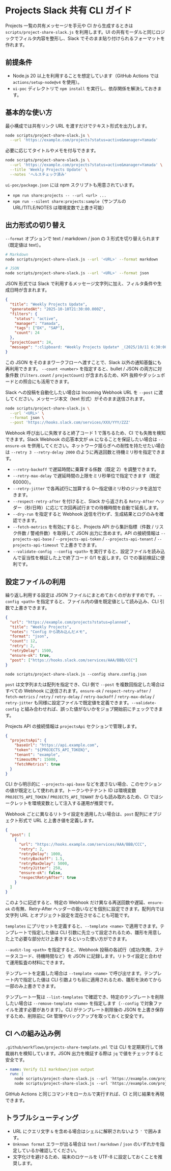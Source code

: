# Projects Slack 共有 CLI ガイド

Projects 一覧の共有メッセージを手元や CI から生成するときは `scripts/project-share-slack.js` を利用します。UI の共有モーダルと同じロジックでフィルタ内容を整形し、Slack でそのまま貼り付けられるフォーマットを作れます。

## 前提条件
- Node.js 20 以上を利用することを想定しています（GitHub Actions では `actions/setup-node@v4` を使用）。
- `ui-poc` ディレクトリで `npm install` を実行し、依存関係を解決しておきます。

## 基本的な使い方
最小構成では共有リンク URL を渡すだけでテキスト形式を出力します。

```bash
node scripts/project-share-slack.js \
  --url 'https://example.com/projects?status=active&manager=Yamada'
```

必要に応じてタイトルやメモを付与できます。

```bash
node scripts/project-share-slack.js \
  --url 'https://example.com/projects?status=active&manager=Yamada' \
  --title 'Weekly Projects Update' \
  --notes 'ヘルスチェック済み'
```

`ui-poc/package.json` には npm スクリプトも用意されています。

- `npm run share:projects -- --url <url> ...`
- `npm run --silent share:projects:sample`（サンプルの URL/TITLE/NOTES は環境変数で上書き可能）

## 出力形式の切り替え
`--format` オプションで text / markdown / json の 3 形式を切り替えられます（既定値は text）。

```bash
# Markdown
node scripts/project-share-slack.js --url '<URL>' --format markdown

# JSON
node scripts/project-share-slack.js --url '<URL>' --format json
```

JSON 形式では Slack で利用するメッセージ文字列に加え、フィルタ条件や生成日時が含まれます。

```json
{
  "title": "Weekly Projects Update",
  "generatedAt": "2025-10-10T21:30:00.000Z",
  "filters": {
    "status": "active",
    "manager": "Yamada",
    "tags": ["DX", "SAP"],
    "count": 24
  },
  "projectCount": 24,
  "message": ":clipboard: *Weekly Projects Update* _(2025/10/11 6:30:00)_\n..."
}
```

この JSON をそのままワークフローへ渡すことで、Slack 以外の通知基盤にも再利用できます。
`--count <number>` を指定すると、bullet / JSON の両方に対象件数 (`filters.count` / `projectCount`) が含まれるため、KPI 抜粋やダッシュボードとの照合にも活用できます。

Slack への投稿を自動化したい場合は Incoming Webhook URL を `--post` に渡してください。メッセージ本文（text 形式）がそのまま送信されます。

```bash
node scripts/project-share-slack.js \
  --url '<URL>' \
  --format json \
  --post 'https://hooks.slack.com/services/XXX/YYY/ZZZ'
```

Webhook 呼び出しに失敗すると終了コード 1 で落ちるため、CI でも失敗を検知できます。Slack Webhook の応答本文が `ok` になることを保証したい場合は `--ensure-ok` を併用してください。ネットワーク揺らぎへの耐性を持たせたい場合は `--retry 3 --retry-delay 2000` のように再送回数と待機ミリ秒を指定できます。

- `--retry-backoff` で遅延時間に乗算する係数（既定 2）を調整できます。
- `--retry-max-delay` で遅延時間の上限をミリ秒単位で指定できます（既定 60000）。
- `--retry-jitter` で各再試行に加算する 0〜指定値ミリ秒のジッタを追加できます。
- `--respect-retry-after` を付けると、Slack から返される `Retry-After` ヘッダー（秒/日時）に応じて次回再試行までの待機時間を自動で延長します。
- `--dry-run` を指定すると Webhook 送信を行わず、生成結果とログのみを確認できます。
- `--fetch-metrics` を有効にすると、Projects API から集計指標（件数 / リスク件数 / 警戒件数）を取得して JSON 出力に含めます。API の接続情報は `--projects-api-base` / `--projects-api-token` / `--projects-api-tenant` / `--projects-api-timeout` で上書きできます。
- `--validate-config --config <path>` を実行すると、設定ファイルを読み込んで妥当性を検証した上で終了コード 0/1 を返します。CI での事前検証に便利です。

## 設定ファイルの利用
繰り返し利用する設定は JSON ファイルにまとめておくのがおすすめです。`--config <path>` を指定すると、ファイル内の値を既定値として読み込み、CLI 引数で上書きできます。

```json
{
  "url": "https://example.com/projects?status=planned",
  "title": "Weekly Projects",
  "notes": "Config から読み込んだメモ",
  "format": "json",
  "count": 12,
  "retry": 2,
  "retryDelay": 1500,
  "ensure-ok": true,
  "post": ["https://hooks.slack.com/services/AAA/BBB/CCC"]
}
```

```
node scripts/project-share-slack.js --config share.config.json
```

`post` は文字列または配列を指定でき、CLI 側で `--post` を複数回指定した場合はすべての Webhook に送信されます。`ensure-ok` / `respect-retry-after` / `fetch-metrics` / `retry` / `retry-delay` / `retry-backoff` / `retry-max-delay` / `retry-jitter` も同様に設定ファイルで既定値を定義できます。`--validate-config` と組み合わせれば、誤った値がないかをジョブ開始前にチェックできます。

Projects API の接続情報は `projectsApi` セクションで管理します。

```json
{
  "projectsApi": {
    "baseUrl": "https://api.example.com",
    "token": "${PROJECTS_API_TOKEN}",
    "tenant": "example",
    "timeoutMs": 15000,
    "fetchMetrics": true
  }
}
```

CLI から明示的に `--projects-api-base` などを渡さない場合、このセクションの値が既定として使われます。トークンやテナント ID は環境変数 `PROJECTS_API_TOKEN` / `PROJECTS_API_TENANT` からも読み取れるため、CI ではシークレットを環境変数として注入する運用が推奨です。

Webhook ごとに異なるリトライ設定を適用したい場合は、`post` 配列にオブジェクト形式で URL と上書き値を定義します。

```json
{
  "post": [
    {
      "url": "https://hooks.example.com/services/AAA/BBB/CCC",
      "retry": 2,
      "retryDelay": 1000,
      "retryBackoff": 1.5,
      "retryMaxDelay": 5000,
      "retryJitter": 250,
      "ensure-ok": false,
      "respectRetryAfter": true
    }
  ]
}
```

このように記述すると、特定の Webhook だけ異なる再送回数や遅延、`ensure-ok` の有無、Retry-After ヘッダーの扱いなどを個別に設定できます。配列内では文字列 URL とオブジェクト設定を混在させることも可能です。

`templates` にプリセットを定義すると、`--template <name>` で適用できます。テンプレートで指定した値は CLI 引数に先立って設定されるため、雛形を用意した上で必要な部分だけ上書きするといった使い方ができます。

`--audit-log <path>` を指定すると、Webhook 投稿の各試行（成功/失敗、ステータスコード、待機時間など）を JSON に記録します。リトライ設定と合わせて運用監査の材料にできます。

テンプレートを定義した場合は `--template <name>` で呼び出せます。テンプレート内で指定した値は CLI 引数よりも前に適用されるため、雛形を決めてから一部のみ上書きできます。

テンプレート一覧は `--list-templates` で確認でき、特定のテンプレートを削除したい場合は `--remove-template <name>` を指定します（`--config` で対象ファイルを渡す必要があります）。CLI がテンプレート削除後の JSON を上書き保存するため、削除前に Git 管理やバックアップを取っておくと安全です。

## CI への組み込み例
`.github/workflows/projects-share-template.yml` では CLI を定期実行して体裁崩れを検知しています。JSON 出力を検証する際は `jq` で値をチェックすると安全です。

```yaml
- name: Verify CLI markdown/json output
  run: |
    node scripts/project-share-slack.js --url 'https://example.com/projects?status=active' --format markdown > /tmp/share.md
    node scripts/project-share-slack.js --url 'https://example.com/projects?status=active' --format json | jq -e '.filters.status == "active"'
```

GitHub Actions と同じコマンドをローカルで実行すれば、CI と同じ結果を再現できます。

## トラブルシューティング
- URL にクエリ文字 `&` を含める場合はシェルに解釈されないよう `'` で囲みます。
- `Unknown format` エラーが出る場合は `text` / `markdown` / `json` のいずれかを指定しているか確認してください。
- 文字化けを避けるため、端末のロケールを UTF-8 に設定しておくことを推奨します。
